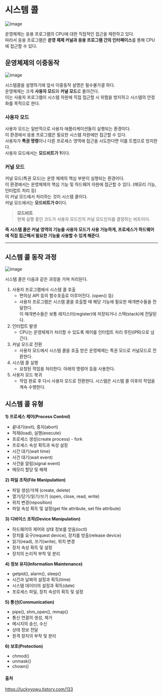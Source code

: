 # 시스템 콜
![image](https://github.com/dlrkdus/CS_STUDY/assets/99721126/e2d1c276-553a-4ca2-8833-931973b83759)


운영체제는 응용 프로그램의 CPU에 대한 직접적인 접근을 제한하고 있다. <br>
따라서 응용 프로그램은 **운영 체제 커널과 응용 프로그램 간의 인터페이스**를 통해 CPU에 접근할 수 있다.<br>

## 운영체제의 이중동작
![image](https://github.com/dlrkdus/CS_STUDY/assets/99721126/7cd6a27e-939d-45a6-a009-4ebcee0e728d)

시스템콜을 설명하기에 앞서 이중동작 설명은 필수불가결 하다. <br>
운영체제는 크게 **사용자 모드**와 **커널 모드**로 돌아간다. <br>
이는 사용자 프로그램이 시스템 자원에 직접 접근할 시 위험을 방지하고 시스템의 안정화를 목적으로 한다. <br>

### 사용자 모드
사용자 모드는 일반적으로 사용자 애플리케이션들이 실행되는 환경이다. <br>
이 환경에서 응용 프로그램은 필요한 시스템 자원에만 접근할 수 있다. <br>
사용자가 **특권 명령**이나 다른 프로세스 영역에 접근을 시도한다면 이를 트랩으로 방지한다. <br>
사용자 모드에서는 **모드비트가 1**이다.

### 커널 모드 
커널 모드(특권 모드)는 운영 체제의 핵심 부분이 실행되는 환경이다. <br>
이 환경에서는 운영체제의 핵심 기능 및 하드웨어 자원에 접근할 수 있다. (메모리 기능, 인터럽트 처리 등) <br>
이 커널 모드에서 처리하는 것이 시스템 콜이다. <br>
커널 모드에서는 **모드비트가 0**이다.

>**모드비트**<br>
>현재 실행 중인 코드가 사용자 모드인지 커널 모드인지를 결정하는 비트이다.<br>

**즉 시스템 콜은 커널 영역의 기능을 사용자 모드가 사용 가능하게, 프로세스가 하드웨어에 직접 접근해서 필요한 기능을 사용할 수 있게 해준다.**
<hr>

## 시스템 콜 동작 과정 
![image](https://github.com/dlrkdus/CS_STUDY/assets/99721126/c3770cf8-9e46-4d3f-869d-97f73878c04d)


시스템 콜은 다음과 같은 과정을 거쳐 처리된다.<br>

1) 사용자 프로그램에서 시스템 콜 호출 <br>
   - 편의상 API 등의 함수호출로 이루어진다. (open() 등) <br>
   - 사용자 프로그램은 시스템 콜을 호출할 때 해당 기능에 필요한 매개변수들을 전달한다. <br>
   이 매개변수들은 보통 레지스터(register)에 저장되거나 스택(stack)에 전달된다. <br>
2) 인터럽트 발생 <br>
   - CPU는 운영체제가 처리할 수 있도록 제어를 인터럽트 처리 루틴(IPR)으로 넘긴다. 
2) 커널 모드로 전환 <br>
   - 사용자 모드에서 시스템 콜을 호출 받은 운영체제는 특권 모드로 커널모드로 전환한다.  <br>
3) 시스템 콜 실행 <br>
   - 요청된 작업을 처리한다. 아래의 명령어 등을 사용한다.  <br>
4) 사용자 모드 복귀 <br>
   - 작업 완료 후 다시 사용자 모드로 전환한다. 시스템은 시스템 콜 이후의 작업을 계속 수행한다. <br>

   
## 시스템 콜 유형 

**1) 프로세스 제어(Process Control)** <br>
  - 끝내기(exit), 중지(abort)<br>
  - 적재(load), 실행(execute)<br>
  - 프로세스 생성(create process) - fork<br>
  - 프로세스 속성 획득과 속성 설정<br>
  - 시간 대기(wait time)<br>
  - 사건 대기(wait event)<br>
  - 사건을 알림(signal event)<br>
  - 메모리 할당 및 해제<br>
  
**2) 파일 조작(File Manipulation)** <br>
  - 파일 생성/삭제 (create, delete)<br>
  - 열기/닫기/읽기/쓰기 (open, close, read, write)<br>
  - 위치 변경(reposition)<br>
  - 파일 속성 획득 및 설정(get file attribute, set file attribute) <br>
  
**3) 디바이스 조작(Device Manipulation)** <br>
  - 하드웨어의 제어와 상태 정보를 얻음(ioctl) <br>
  - 장치를 요구(request device), 장치를 방출(release device) <br>
  - 읽기(read), 쓰기(write), 위치 변경 <br>
  - 장치 속성 획득 및 설정 <br>
  - 장치의 논리적 부착 및 분리 <br>
  
**4) 정보 유지(Information Maintenance)** <br>
  - getpid(), alarm(), sleep() <br>
  - 시간과 날짜의 설정과 획득(time) <br>
  - 시스템 데이터의 설정과 획득(date) <br>
  - 프로세스 파일, 장치 속성의 획득 및 설정 <br>
  
**5) 통신(Communication)** <br>
  - pipe(), shm_open(), mmap() <br>
  - 통신 연결의 생성, 제거 <br>
  - 메시지의 송신, 수신 <br>
  - 상태 정보 전달 <br>
  - 원격 장치의 부착 및 분리 <br>
  
**6) 보호(Protection)** <br>
  - chmod() <br>
  - unmask() <br>
  - chown() <br>




#### 출처
https://luckyyowu.tistory.com/133
